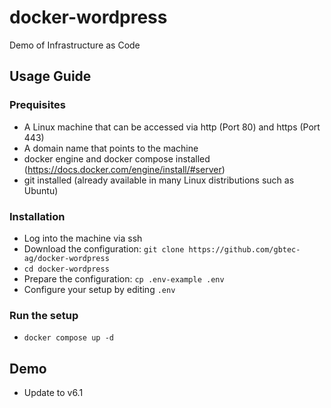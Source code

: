 # docker-wordpress

Demo of Infrastructure as Code

## Usage Guide

### Prequisites

* A Linux machine that can be accessed via http (Port 80) and https (Port 443)
* A domain name that points to the machine
* docker engine and docker compose installed (https://docs.docker.com/engine/install/#server)
* git installed (already available in many Linux distributions such as Ubuntu)

### Installation

* Log into the machine via ssh
* Download the configuration: `git clone https://github.com/gbtec-ag/docker-wordpress`
* `cd docker-wordpress`
* Prepare the configuration: `cp .env-example .env`
* Configure your setup by editing `.env`

### Run the setup

* `docker compose up -d`

## Demo

* Update to v6.1
